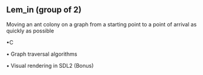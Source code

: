 <h2>Lem_in (group of 2)</h2>
<p>Moving an ant colony on a graph from a starting point to a point of arrival as quickly as possible</p>
<p>•C</p>
<p>• Graph traversal algorithms</p>
<p>• Visual rendering in SDL2 (Bonus)</p>
